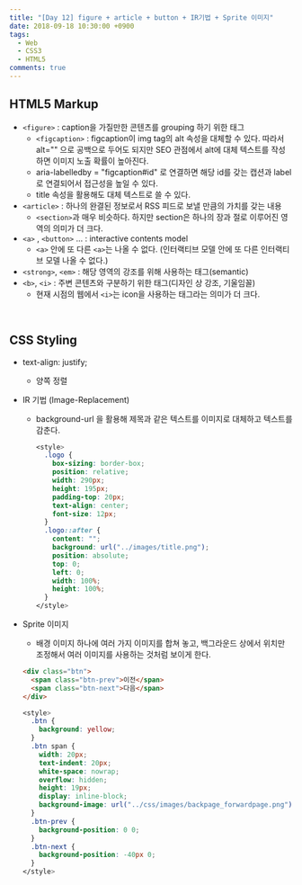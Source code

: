 ```yaml
---
title: "[Day 12] figure + article + button + IR기법 + Sprite 이미지"
date: 2018-09-18 10:30:00 +0900
tags:
  - Web
  - CSS3
  - HTML5
comments: true
---
```


## HTML5 Markup

- `<figure>` : caption을 가질만한 콘텐츠를 grouping 하기 위한 태그
  - `<figcaption>` : figcaption이 img tag의 alt 속성을 대체할 수 있다. 따라서 alt="" 으로 공백으로 두어도 되지만 SEO 관점에서 alt에 대체 텍스트를 작성하면 이미지 노출 확률이 높아진다.
  - aria-labelledby = "figcaption#id" 로 연결하면 해당 id를 갖는 캡션과 label로 연결되어서 접근성을 높일 수 있다.
  - title 속성을 활용해도 대체 텍스트로 쓸 수 있다.
- `<article>`  : 하나의 완결된 정보로서 RSS 피드로 보낼 만큼의 가치를 갖는 내용
  - `<section>`과 매우 비슷하다. 하지만 section은 하나의 장과 절로 이루어진 영역의 의미가 더 크다.
- `<a>` , `<button>` ...  : interactive contents model
  - `<a>` 안에 또 다른 `<a>`는 나올 수 없다. (인터랙티브 모델 안에 또 다른 인터랙티브 모델 나올 수 없다.)
- `<strong>`, `<em>` : 해당 영역의 강조를 위해 사용하는 태그(semantic)
- `<b>`, `<i>` : 주변 콘텐츠와 구분하기 위한 태그(디자인 상 강조, 기울임꼴)
  - 현재 시점의 웹에서 `<i>`는 icon을 사용하는 태그라는 의미가 더 크다.

<br/>

## CSS Styling

- text-align: justify;

  - 양쪽 정렬

- IR 기법 (Image-Replacement)

  - background-url 을 활용해 제목과 같은 텍스트를 이미지로 대체하고 텍스트를 감춘다.

    ```css
    <style>
      .logo {
        box-sizing: border-box;
        position: relative;      
        width: 290px;
        height: 195px;
        padding-top: 20px;
        text-align: center;
        font-size: 12px;
      }
      .logo::after {
        content: "";
        background: url("../images/title.png");
        position: absolute;
        top: 0;
        left: 0;
        width: 100%;
        height: 100%;
      }
    </style>
    ```

- Sprite 이미지

  - 배경 이미지 하나에 여러 가지 이미지를 합쳐 놓고, 백그라운드 상에서 위치만 조정해서 여러 이미지를 사용하는 것처럼 보이게 한다.

  ```html
  <div class="btn">
    <span class="btn-prev">이전</span>
    <span class="btn-next">다음</span>
  </div>
  ```

  ```css
  <style>
    .btn {
      background: yellow;
    }
    .btn span {
      width: 20px;
      text-indent: 20px;
      white-space: nowrap;
      overflow: hidden;
      height: 19px;
      display: inline-block;
      background-image: url("../css/images/backpage_forwardpage.png");
    }
    .btn-prev {      
      background-position: 0 0;
    }
    .btn-next {
      background-position: -40px 0;
    }
  </style>
  ```